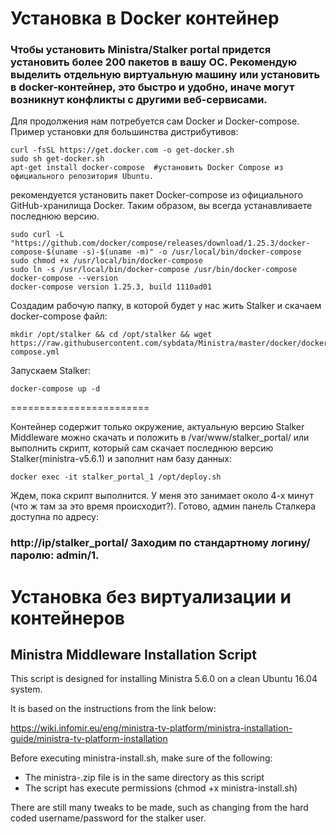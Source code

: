 # Установка в Docker контейнер

### Чтобы установить Ministra/Stalker portal придется установить более 200 пакетов в вашу ОС. Рекомендую выделить отдельную виртуальную машину или установить в docker-контейнер, это быстро и удобно, иначе могут возникнут конфликты с другими веб-сервисами.

Для продолжения нам потребуется сам Docker и Docker-compose. Пример установки для большинства дистрибутивов:
```
curl -fsSL https://get.docker.com -o get-docker.sh
sudo sh get-docker.sh
apt-get install docker-compose  #установить Docker Compose из официального репозитория Ubuntu.
```
рекомендуется установить пакет Docker-compose из официального GitHub-хранилища Docker. Таким образом, вы всегда устанавливаете последнюю версию.
```
sudo curl -L "https://github.com/docker/compose/releases/download/1.25.3/docker-compose-$(uname -s)-$(uname -m)" -o /usr/local/bin/docker-compose
sudo chmod +x /usr/local/bin/docker-compose
sudo ln -s /usr/local/bin/docker-compose /usr/bin/docker-compose
docker-compose --version
docker-compose version 1.25.3, build 1110ad01
```


Создадим рабочую папку, в которой будет у нас жить Stalker и скачаем docker-compose файл:
```
mkdir /opt/stalker && cd /opt/stalker && wget https://raw.githubusercontent.com/sybdata/Ministra/master/docker/docker-compose.yml
```
Запускаем Stalker:
```
docker-compose up -d
```
========================

Контейнер содержит только окружение, актуальную версию Stalker Middleware можно скачать и положить в /var/www/stalker_portal/ или выполнить скрипт, который сам скачает последнюю версию Stalker(ministra-v5.6.1) и заполнит нам базу данных:
```
docker exec -it stalker_portal_1 /opt/deploy.sh
```
Ждем, пока скрипт выполнится. У меня это занимает около 4-х минут (что ж там за это время происходит?). Готово, админ панель Сталкера доступна по адресу:
### http://ip/stalker_portal/ Заходим по стандартному логину/паролю: admin/1.

# Установка без виртуализации и контейнеров
## Ministra Middleware Installation Script

This script is designed for installing Ministra 5.6.0 on a clean Ubuntu 16.04 system.

It is based on the instructions from the link below:

https://wiki.infomir.eu/eng/ministra-tv-platform/ministra-installation-guide/ministra-tv-platform-installation

Before executing ministra-install.sh, make sure of the following:
- The ministra-<version>.zip file is in the same directory as this script
- The script has execute permissions (chmod +x ministra-install.sh)
  
There are still many tweaks to be made, such as changing from the hard coded username/password for the stalker user.

